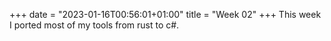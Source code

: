 +++
date = "2023-01-16T00:56:01+01:00"
title = "Week 02"
+++
This week I ported most of my tools from rust to c#.

